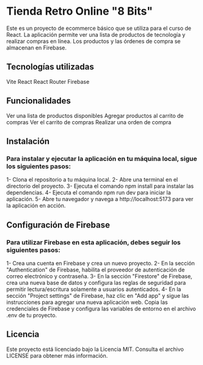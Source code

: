 # Tienda Retro Online "8 Bits"
Este es un proyecto de ecommerce básico que se utiliza para el curso de React. La aplicación permite ver una lista de productos de tecnología y realizar compras en línea. Los productos y las órdenes de compra se almacenan en Firebase.

## Tecnologías utilizadas
Vite
React
React Router
Firebase

## Funcionalidades
Ver una lista de productos disponibles
Agregar productos al carrito de compras
Ver el carrito de compras
Realizar una orden de compra

## Instalación

### Para instalar y ejecutar la aplicación en tu máquina local, sigue los siguientes pasos:
1- Clona el repositorio a tu máquina local.
2- Abre una terminal en el directorio del proyecto.
3- Ejecuta el comando npm install para instalar las dependencias.
4- Ejecuta el comando npm run dev para iniciar la aplicación.
5- Abre tu navegador y navega a http://localhost:5173 para ver la aplicación en acción.

## Configuración de Firebase

### Para utilizar Firebase en esta aplicación, debes seguir los siguientes pasos:
1- Crea una cuenta en Firebase y crea un nuevo proyecto.
2- En la sección "Authentication" de Firebase, habilita el proveedor de autenticación de correo electrónico y contraseña.
3- En la sección "Firestore" de Firebase, crea una nueva base de datos y configura las reglas de seguridad para permitir lectura/escritura solamente a usuarios autenticados.
4- En la sección "Project settings" de Firebase, haz clic en "Add app" y sigue las instrucciones para agregar una nueva aplicación web.
Copia las credenciales de Firebase y configura las variables de entorno en el archivo .env de tu proyecto.

## Licencia
Este proyecto está licenciado bajo la Licencia MIT. Consulta el archivo LICENSE para obtener más información.

